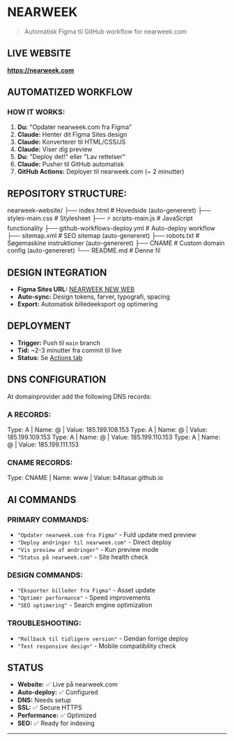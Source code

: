 #  NEARWEEK

> Automatisk Figma til GitHub workflow for nearweek.com

## LIVE WEBSITE
**https://nearweek.com**

## AUTOMATIZED WORKFLOW

### HOW IT WORKS:
1. **Du:** "Opdater nearweek.com fra Figma"
2. **Claude:** Henter dit Figma Sites design
3. **Claude:** Konverterer til HTML/CSS/JS  
4. **Claude:** Viser dig preview
5. **Du:** "Deploy det!" eller "Lav rettelser"
6. **Claude:** Pusher til GitHub automatisk
7. **GitHub Actions:** Deployer til nearweek.com (~ 2 minutter)

## REPOSITORY STRUCTURE:
nearweek-website/
├── index.html                    # Hovedside (auto-genereret)
├── styles-main.css              # Stylesheet
├── ⚡ scripts-main.js               # JavaScript functionality
├── github-workflows-deploy.yml  # Auto-deploy workflow
├── sitemap.xml                  # SEO sitemap (auto-genereret)
├── robots.txt                   # Søgemaskine instruktioner (auto-genereret)
├── CNAME                        # Custom domain config (auto-genereret)
└── README.md                    # Denne fil

## DESIGN INTEGRATION

- **Figma Sites URL:** [NEARWEEK NEW WEB](https://www.figma.com/site/njsvoaSX2WwTMXCUDUs55b/NEARWEEK-NEW-WEB)
- **Auto-sync:** Design tokens, farver, typografi, spacing
- **Export:** Automatisk billedeeksport og optimering

## DEPLOYMENT

- **Trigger:** Push til `main` branch
- **Tid:** ~2-3 minutter fra commit til live
- **Status:** Se [Actions tab](https://github.com/b4ltasar/website/actions)

## DNS CONFIGURATION

At domainprovider add the following DNS records:

### A RECORDS:
Type: A | Name: @ | Value: 185.199.108.153
Type: A | Name: @ | Value: 185.199.109.153
Type: A | Name: @ | Value: 185.199.110.153
Type: A | Name: @ | Value: 185.199.111.153

### CNAME RECORDS:
Type: CNAME | Name: www | Value: b4ltasar.github.io

## AI COMMANDS

### PRIMARY COMMANDS:
- `"Opdater nearweek.com fra Figma"` - Fuld update med preview
- `"Deploy ændringer til nearweek.com"` - Direct deploy 
- `"Vis preview af ændringer"` - Kun preview mode
- `"Status på nearweek.com"` - Site health check

### DESIGN COMMANDS:
- `"Eksporter billeder fra Figma"` - Asset update
- `"Optimér performance"` - Speed improvements
- `"SEO optimering"` - Search engine optimization

### TROUBLESHOOTING:
- `"Rollback til tidligere version"` - Gendan forrige deploy
- `"Test responsive design"` - Mobile compatibility check

## STATUS

- **Website:** ✅ Live på nearweek.com
- **Auto-deploy:** ✅ Configured  
- **DNS:** Needs setup
- **SSL:** ✅ Secure HTTPS
- **Performance:** ✅ Optimized
- **SEO:** ✅ Ready for indexing

---
